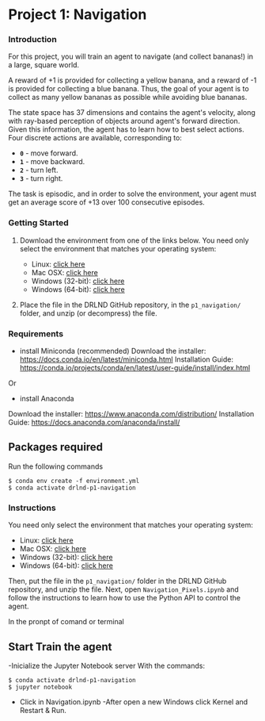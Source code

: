 
# Project 1: Navigation

### Introduction

For this project, you will train an agent to navigate (and collect bananas!) in a large, square world.  

A reward of +1 is provided for collecting a yellow banana, and a reward of -1 is provided for collecting a blue banana.  Thus, the goal of your agent is to collect as many yellow bananas as possible while avoiding blue bananas.  

The state space has 37 dimensions and contains the agent's velocity, along with ray-based perception of objects around agent's forward direction.  Given this information, the agent has to learn how to best select actions.  Four discrete actions are available, corresponding to:
- **`0`** - move forward.
- **`1`** - move backward.
- **`2`** - turn left.
- **`3`** - turn right.

The task is episodic, and in order to solve the environment, your agent must get an average score of +13 over 100 consecutive episodes.

### Getting Started

1. Download the environment from one of the links below.  You need only select the environment that matches your operating system:
    - Linux: [click here](https://s3-us-west-1.amazonaws.com/udacity-drlnd/P1/Banana/Banana_Linux.zip)
    - Mac OSX: [click here](https://s3-us-west-1.amazonaws.com/udacity-drlnd/P1/Banana/Banana.app.zip)
    - Windows (32-bit): [click here](https://s3-us-west-1.amazonaws.com/udacity-drlnd/P1/Banana/Banana_Windows_x86.zip)
    - Windows (64-bit): [click here](https://s3-us-west-1.amazonaws.com/udacity-drlnd/P1/Banana/Banana_Windows_x86_64.zip)
    
2. Place the file in the DRLND GitHub repository, in the `p1_navigation/` folder, and unzip (or decompress) the file. 

### Requirements
- install Miniconda (recommended)
Download the installer: https://docs.conda.io/en/latest/miniconda.html
Installation Guide: https://conda.io/projects/conda/en/latest/user-guide/install/index.html

Or 

- install Anaconda 

Download the installer: https://www.anaconda.com/distribution/
Installation Guide: https://docs.anaconda.com/anaconda/install/

## Packages required
Run the following commands

```
$ conda env create -f environment.yml  
$ conda activate drlnd-p1-navigation  
```

### Instructions

You need only select the environment that matches your operating system:
- Linux: [click here](https://s3-us-west-1.amazonaws.com/udacity-drlnd/P1/Banana/VisualBanana_Linux.zip)
- Mac OSX: [click here](https://s3-us-west-1.amazonaws.com/udacity-drlnd/P1/Banana/VisualBanana.app.zip)
- Windows (32-bit): [click here](https://s3-us-west-1.amazonaws.com/udacity-drlnd/P1/Banana/VisualBanana_Windows_x86.zip)
- Windows (64-bit): [click here](https://s3-us-west-1.amazonaws.com/udacity-drlnd/P1/Banana/VisualBanana_Windows_x86_64.zip)

Then, put the file in the `p1_navigation/` folder in the DRLND GitHub repository, and unzip the file.  Next, open `Navigation_Pixels.ipynb` and follow the instructions to learn how to use the Python API to control the agent.

In the pronpt of comand or terminal 
## Start Train the agent 
-Inicialize the Jupyter Notebook server With the commands:

```
$ conda activate drlnd-p1-navigation
$ jupyter notebook
```

- Click in Navigation.ipynb
-After open a new Windows click Kernel and Restart & Run.


